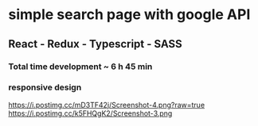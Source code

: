 # simple search page with google API

## React - Redux - Typescript - SASS

### Total time development ~ 6 h 45 min



### responsive design

https://i.postimg.cc/mD3TF42j/Screenshot-4.png?raw=true
https://i.postimg.cc/k5FHQgK2/Screenshot-3.png